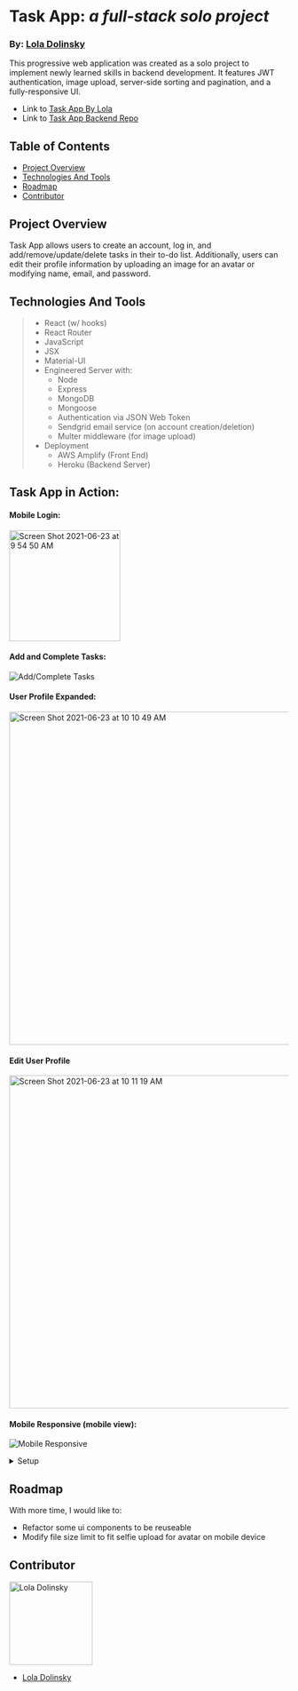 # Task App: _a full-stack solo project_

### By: [Lola Dolinsky](https://github.com/lo-la-do-li)

This progressive web application was created as a solo project to implement newly learned skills in backend development. It features JWT authentication, image upload, server-side sorting and pagination, and a fully-responsive UI. 

- Link to [Task App By Lola](https://www.task-app-by-lola.com/)
- Link to [Task App Backend Repo](https://github.com/lo-la-do-li/task-manager-api)

## Table of Contents

- [Project Overview](#project-overview)
- [Technologies And Tools](#technologies-and-tools)
- [Roadmap](#roadmap)
- [Contributor](#contributor)

## Project Overview

Task App allows users to create an account, log in, and add/remove/update/delete tasks in their to-do list. Additionally, users can edit their profile information by uploading an image for an avatar or modifying name, email, and password. 


## Technologies And Tools

> - React (w/ hooks)
> - React Router
> - JavaScript
> - JSX
> - Material-UI
> - Engineered Server with:
>   - Node
>   - Express
>   - MongoDB
>   - Mongoose
>   - Authentication via JSON Web Token 
>   - Sendgrid email service (on account creation/deletion)
>   - Multer middleware (for image upload)
> - Deployment
>   - AWS Amplify (Front End)
>   - Heroku (Backend Server)


## Task App in Action:

#### Mobile Login:

<img width="200" alt="Screen Shot 2021-06-23 at 9 54 50 AM" src="https://user-images.githubusercontent.com/68264128/123179412-9656c400-d446-11eb-8614-51965f5e533b.png">

#### Add and Complete Tasks:

![Add/Complete Tasks](https://media.giphy.com/media/vzs3vR8J03OFyplXW0/giphy.gif)

#### User Profile Expanded:

<img width="600" alt="Screen Shot 2021-06-23 at 10 10 49 AM" src="https://user-images.githubusercontent.com/68264128/123179646-0e24ee80-d447-11eb-94ff-2e183d2c4a75.png">

#### Edit User Profile

<img width="600" alt="Screen Shot 2021-06-23 at 10 11 19 AM" src="https://user-images.githubusercontent.com/68264128/123179757-44626e00-d447-11eb-8aae-c9cca29c0892.png">

#### Mobile Responsive (mobile view):

![Mobile Responsive]()


<details>
  <summary>Setup</summary>

- _Click_ the **Fork** button on the top right-hand corner of this page
- Clone the repository down and cd into the repo on your local machine by running:
  - `git clone git@github.com:lo-la-do-li/task-app-UI.git`
  - cd into `task-app-ui` locally
- Install the library dependencies by running:
  - `npm install`
- To verify that it is setup correctly, run `npm start` in your terminal.
- Go to `http://localhost:3000/` and you should see the site.
- Enter `control + c` in your terminal to stop the server at any time.
- `npm run build` to build the project if you make any changes and want to make a production build
- `npm start-sw` to create a production build with cacheing and add to mobile device homepage
</details>

## Roadmap

With more time, I would like to:

- Refactor some ui components to be reuseable 
- Modify file size limit to fit selfie upload for avatar on mobile device

## Contributor

<img src="https://media-exp1.licdn.com/dms/image/C4E03AQG9jZTOd0oUCQ/profile-displayphoto-shrink_800_800/0/1606070086923?e=1616025600&v=beta&t=WldtPrGc57mSEiAJkFaYGVq9Ksc0uqBmFLFR11fQUs4" alt="Lola Dolinsky"
 width="150" height="auto" />

- [Lola Dolinsky](https://github.com/lo-la-do-li)
